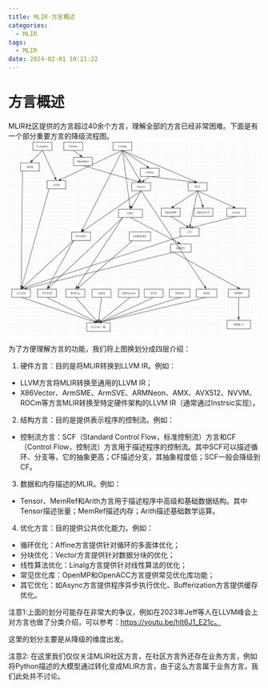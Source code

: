 ```yaml
---
title: MLIR-方言概述
categories:
  - MLIR
tags:
  - MLIR
date: 2024-02-01 10:21:22
---
```

# 方言概述

MLIR社区提供的方言超过40余个方言，理解全部的方言已经非常困难。下面是有一个部分重要方言的降级流程图。
![](./MLIR-方言概述/17059287649196.jpg)


为了方便理解方言的功能，我们将上图换划分成四层介绍：

1. 硬件方言：目的是将MLIR转换到LLVM IR。例如：
*  LLVM方言将MLIR转换至通用的LLVM IR；
*  X86Vector、ArmSME、ArmSVE、ARMNeon、AMX、AVX512、NVVM、ROCm等方言MLIR转换至特定硬件架构的LLVM IR（通常通过Instrsic实现）。

2. 结构方言：目的是提供表示程序的控制流。例如：
* 控制流方言：SCF（Standard Control Flow，标准控制流）方言和CF（Control Flow，控制流）方言用于描述程序的控制流。其中SCF可以描述循环、分支等，它的抽象更高；CF描述分支，其抽象程度低；SCF一般会降级到CF。

3. 数据和内存描述的MLIR。例如：
*  Tensor、MemRef和Arith方言用于描述程序中高级和基础数据结构。其中Tensor描述张量；MemRef描述内存；Arith描述基础数学运算。

4. 优化方言：目的提供公共优化能力。例如：

* 循环优化：Affine方言提供针对循环的多面体优化；
* 分块优化：Vector方言提供针对数据分块的优化；
* 线性算法优化：Linalg方言提供针对线性算法的优化；
* 常见优化库：OpenMP和OpenACC方言提供常见优化库功能；
* 其它优化：如Async方言提供程序异步执行优化、Bufferization方言提供缓存优化。

注意1:上面的划分可能存在非常大的争议，例如在2023年Jeff等人在LLVM峰会上对方言也做了分类介绍，可以参考：https://youtu.be/hIt6J1_E21c。

这里的划分主要是从降级的维度出发。

注意2: 在这里我们仅仅关注MLIR社区方言，在社区方言外还存在业务方言，例如将Python描述的大模型通过转化变成MLIR方言，由于这么方言属于业务方言，我们此处并不讨论。

<!-- more -->
